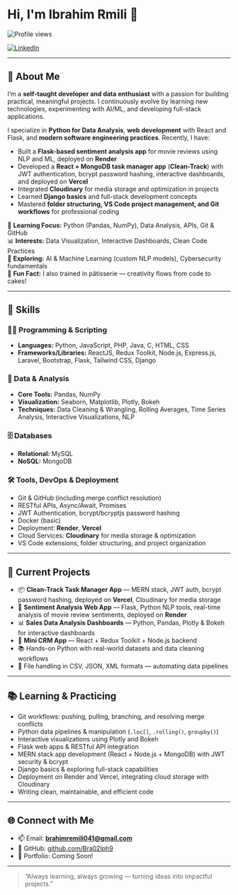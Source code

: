 # Hi, I'm Ibrahim Rmili 👋

![Profile views](https://komarev.com/ghpvc/?username=Bra02lph9&color=blue)

[![LinkedIn](https://img.shields.io/badge/LinkedIn-Connect-blue?logo=linkedin)](https://www.linkedin.com/in/ibrahim-rmili-5a2135280)


---

## 🧠 About Me

I’m a **self-taught developer and data enthusiast** with a passion for building practical, meaningful projects. I continuously evolve by learning new technologies, experimenting with AI/ML, and developing full-stack applications.  

I specialize in **Python for Data Analysis**, **web development** with React and Flask, and **modern software engineering practices**. Recently, I have:  

- Built a **Flask-based sentiment analysis app** for movie reviews using NLP and ML, deployed on **Render**  
- Developed a **React + MongoDB task manager app** (**Clean-Track**) with JWT authentication, bcrypt password hashing, interactive dashboards, and deployed on **Vercel**  
- Integrated **Cloudinary** for media storage and optimization in projects  
- Learned **Django basics** and full-stack development concepts  
- Mastered **folder structuring, VS Code project management, and Git workflows** for professional coding  

🎯 **Learning Focus:** Python (Pandas, NumPy), Data Analysis, APIs, Git & GitHub  
📊 **Interests:** Data Visualization, Interactive Dashboards, Clean Code Practices  
🤖 **Exploring:** AI & Machine Learning (custom NLP models), Cybersecurity fundamentals  
🎂 **Fun Fact:** I also trained in pâtisserie — creativity flows from code to cakes!  

---

## 🚀 Skills

### 👨‍💻 Programming & Scripting  
- **Languages:** Python, JavaScript, PHP, Java, C, HTML, CSS  
- **Frameworks/Libraries:** ReactJS, Redux Toolkit, Node.js, Express.js, Laravel, Bootstrap, Flask, Tailwind CSS, Django  

### 🧮 Data & Analysis  
- **Core Tools:** Pandas, NumPy  
- **Visualization:** Seaborn, Matplotlib, Plotly, Bokeh  
- **Techniques:** Data Cleaning & Wrangling, Rolling Averages, Time Series Analysis, Interactive Visualizations, NLP  

### 🗄️ Databases  
- **Relational:** MySQL  
- **NoSQL:** MongoDB  

### 🛠️ Tools, DevOps & Deployment  
- Git & GitHub (including merge conflict resolution)  
- RESTful APIs, Async/Await, Promises  
- JWT Authentication, bcrypt/bcryptjs password hashing  
- Docker (basic)  
- Deployment: **Render**, **Vercel**  
- Cloud Services: **Cloudinary** for media storage & optimization  
- VS Code extensions, folder structuring, and project organization  

---

## 🔭 Current Projects

- 📦 **Clean-Track Task Manager App** — MERN stack, JWT auth, bcrypt password hashing, deployed on **Vercel**, Cloudinary for media storage  
- 🐍 **Sentiment Analysis Web App** — Flask, Python NLP tools, real-time analysis of movie review sentiments, deployed on **Render**  
- 📊 **Sales Data Analysis Dashboards** — Python, Pandas, Plotly & Bokeh for interactive dashboards  
- 📁 **Mini CRM App** — React + Redux Toolkit + Node.js backend  
- 📚 Hands-on Python with real-world datasets and data cleaning workflows  
- 📂 File handling in CSV, JSON, XML formats — automating data pipelines  

---

## 📚 Learning & Practicing

- Git workflows: pushing, pulling, branching, and resolving merge conflicts  
- Python data pipelines & manipulation (`.loc[]`, `.rolling()`, `groupby()`)  
- Interactive visualizations using Plotly and Bokeh  
- Flask web apps & RESTful API integration  
- MERN stack app development (React + Node.js + MongoDB) with JWT security & bcrypt  
- Django basics & exploring full-stack capabilities  
- Deployment on Render and Vercel, integrating cloud storage with Cloudinary  
- Writing clean, maintainable, and efficient code  

---

## 🌐 Connect with Me

- 📫 Email: **brahimremili041@gmail.com**  
- 💼 GitHub: [github.com/Bra02lph9](https://github.com/Bra02lph9)  
- 📂 Portfolio: Coming Soon!  

---

> “Always learning, always growing — turning ideas into impactful projects.”


